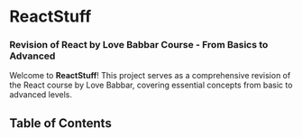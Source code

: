 # ReactStuff

### Revision of React by Love Babbar Course - From Basics to Advanced

Welcome to **ReactStuff**! This project serves as a comprehensive revision of the React course by Love Babbar, covering essential concepts from basic to advanced levels.

## Table of Contents
